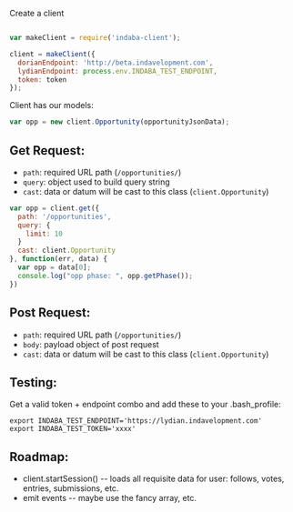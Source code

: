 Create a client

```js

var makeClient = require('indaba-client');

client = makeClient({
  dorianEndpoint: 'http://beta.indavelopment.com',
  lydianEndpoint: process.env.INDABA_TEST_ENDPOINT,
  token: token
});
```

Client has our models:

```js
var opp = new client.Opportunity(opportunityJsonData);
```




## Get Request:

* `path`: required URL path (`/opportunities/`)
* `query`: object used to build query string
* `cast`: data or datum will be cast to this class (`client.Opportunity`)

```js
var opp = client.get({
  path: '/opportunities',
  query: {
    limit: 10
  }
  cast: client.Opportunity
}, function(err, data) {
  var opp = data[0];
  console.log("opp phase: ", opp.getPhase());
})
```


## Post Request:

* `path`: required URL path (`/opportunities/`)
* `body`: payload object of post request
* `cast`: data or datum will be cast to this class (`client.Opportunity`)


## Testing:

Get a valid token + endpoint combo and add these to your .bash_profile:

```
export INDABA_TEST_ENDPOINT='https://lydian.indavelopment.com'
export INDABA_TEST_TOKEN='xxxx'
```


## Roadmap:

* client.startSession() -- loads all requisite data for user: follows, votes, entries, submissions, etc.
* emit events -- maybe use the fancy array, etc.

